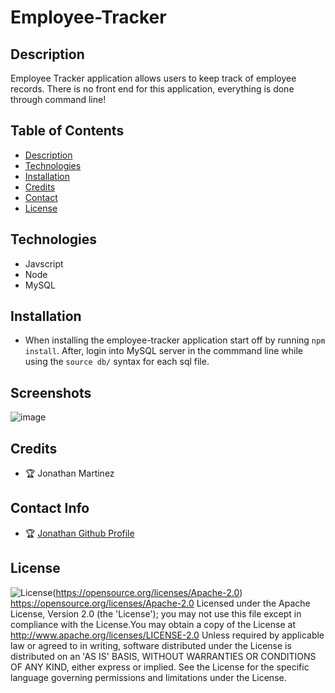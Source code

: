 # Employee-Tracker

## Description
Employee Tracker application allows users to keep track of employee records. There is no front end for this application, everything is done through command line!

## Table of Contents

* [Description](#Description)
* [Technologies](#Technologies)
* [Installation](#Installation)
* [Credits](#Credits)
* [Contact](#Contact)
* [License](#License)

## Technologies 
* Javscript
* Node
* MySQL


## Installation 
* When installing the employee-tracker application start off by running `npm install`. After, login into MySQL server in the commmand line while using the `source db/` syntax for each sql file. 

## Screenshots
![image](<img width="390" alt="employee github" src="https://user-images.githubusercontent.com/93745345/163664107-e0703417-6df6-4533-a36b-db1481eb37de.png">
)




## Credits 
* 🏆 Jonathan Martinez


## Contact Info 
* 🏆 [ Jonathan Github Profile](https://github.com/Jonathan0212)


## License 
![License](https://img.shields.io/badge/License-Apache%202.0-blue.svg)(https://opensource.org/licenses/Apache-2.0)
https://opensource.org/licenses/Apache-2.0
Licensed under the Apache License, Version 2.0 (the 'License'); you may not use this file except in compliance with the License.You may obtain a copy of the License at http://www.apache.org/licenses/LICENSE-2.0 Unless required by applicable law or agreed to in writing, software distributed under the License is distributed on an 'AS IS' BASIS, WITHOUT WARRANTIES OR CONDITIONS OF ANY KIND, either express or implied. See the License for the specific language governing permissions and limitations under the License. 
    
